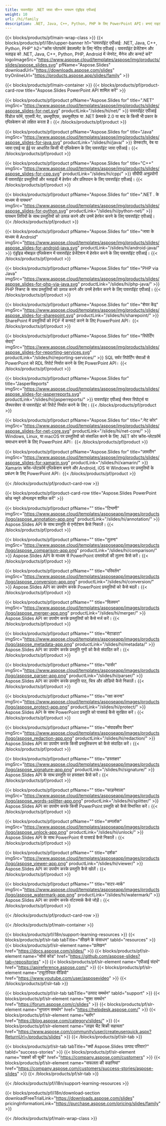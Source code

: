 ```yaml
---
title: पावरपॉइंट .NET जावा सी++ पायथन एंड्रॉइड एपीआई
weight: 10
url: /hi/family
description: .NET, Java, C++, Python, PHP के लिए PowerPoint API। बनाएं राइट एडिट रेंडर प्रिंट पावरपॉइंट पीपीटी, पीपीटीएक्स, ओडीपी। SSRS और JasperReports में स्लाइड निर्यात करें
---
```


{{< blocks/products/pf/main-wrap-class >}}
{{< blocks/products/pf/i18n/upper-banner h1="पावरपॉइंट एपीआई: .NET, Java, C++, Python, PHP" h2="क्रॉस प्लेटफॉर्म डेवलपमेंट के लिए नेटिव एपीआई। पावरपॉइंट प्रेजेंटेशन और स्लाइड को .NET, Java, C++, Python, PHP, Android में जेनरेट, मैनेज और कन्वर्ट करें" logoImageSrc="https://www.aspose.cloud/templates/aspose/img/products/slides/aspose_slides.svg" pfName="Aspose.Slides" downloadUrl="https://downloads.aspose.com/slides" tryOnlineUrl="https://products.aspose.app/slides/family" >}}

{{< blocks/products/pf/main-container >}}
{{< blocks/products/pf/product-card-row title="Aspose.Slides PowerPoint API शामिल करें" >}}

{{< blocks/products/pf/product pfName="Aspose.Slides for" title=".NET" imgSrc="https://www.aspose.cloud/templates/aspose/img/products/slides/aspose_slides-for-net.svg" productLink="/slides/hi/net/" >}}
पावरपॉइंट एपीआई विंडोज़ फॉर्म, एएसपी.नेट, डब्ल्यूपीएफ, डब्ल्यूसीएफ या .NET फ्रेमवर्क 2.0 या बाद के किसी भी प्रकार के एप्लिकेशन को लक्षित करता है।
{{< /blocks/products/pf/product >}}

{{< blocks/products/pf/product pfName="Aspose.Slides for" title="Java" imgSrc="https://www.aspose.cloud/templates/aspose/img/products/slides/aspose_slides-for-java.svg" productLink="/slides/hi/java/" >}}
डेस्कटॉप, वेब या जावा एसई या ईई पर आधारित किसी भी एप्लिकेशन के लिए पावरपॉइंट जावा एपीआई।
{{< /blocks/products/pf/product >}}

{{< blocks/products/pf/product pfName="Aspose.Slides for" title="C++" imgSrc="https://www.aspose.cloud/templates/aspose/img/products/slides/aspose_slides-for-cpp.svg" productLink="/slides/hi/cpp/" >}}
सीपीपी अनुप्रयोगों में पावरपॉइंट प्रस्तुतियों और स्लाइडों में हेरफेर और प्रतिपादन के लिए पावरपॉइंट एपीआई।
{{< /blocks/products/pf/product >}}

{{< blocks/products/pf/product pfName="Aspose.Slides for" title=".NET . के माध्यम से पायथन" imgSrc="https://www.aspose.cloud/templates/aspose/img/products/slides/aspose_slides-for-python.svg" productLink="/slides/hi/python-net/" >}}
पायथन लिपियों के साथ प्रस्तुतियों को उत्पन्न करने और उनमें हेरफेर करने के लिए पावरपॉइंट एपीआई।
{{< /blocks/products/pf/product >}}

{{< blocks/products/pf/product pfName="Aspose.Slides for" title="जावा के माध्यम से Android" imgSrc="https://www.aspose.cloud/templates/aspose/img/products/slides/aspose_slides-for-android-java.svg" productLink="/slides/hi/android-java/" >}}
एंड्रॉइड मोबाइल एप्लिकेशन में पावरपॉइंट प्रेजेंटेशन में हेरफेर करने के लिए पावरपॉइंट एपीआई।
{{< /blocks/products/pf/product >}}

{{< blocks/products/pf/product pfName="Aspose.Slides for" title="PHP via Java" imgSrc="https://www.aspose.cloud/templates/aspose/img/products/slides/aspose_slides-for-php-via-java.svg" productLink="/slides/hi/php-java/" >}}
PHP स्क्रिप्ट के साथ प्रस्तुतियों को उत्पन्न करने और उनमें हेरफेर करने के लिए पावरपॉइंट एपीआई।
{{< /blocks/products/pf/product >}}

{{< blocks/products/pf/product pfName="Aspose.Slides for" title="शेयर केंद्र" imgSrc="https://www.aspose.cloud/templates/aspose/img/products/slides/aspose_slides-for-sharepoint.svg" productLink="/slides/hi/sharepoint/" >}}
SharePoint में प्रस्तुतियों को PDF में कनवर्ट करने के लिए PowerPoint API।
{{< /blocks/products/pf/product >}}

{{< blocks/products/pf/product pfName="Aspose.Slides for" title="रिपोर्टिंग सेवाएं" imgSrc="https://www.aspose.cloud/templates/aspose/img/products/slides/aspose_slides-for-reporting-services.svg" productLink="/slides/hi/reporting-services/" >}}
SQL सर्वर रिपोर्टिंग सेवाओं से PowerPoint को RDL रिपोर्ट निर्यात करने के लिए PowerPoint API।
{{< /blocks/products/pf/product >}}

{{< blocks/products/pf/product pfName="Aspose.Slides for" title="JasperReports" imgSrc="https://www.aspose.cloud/templates/aspose/img/products/slides/aspose_slides-for-jasperreports.svg" productLink="/slides/hi/jasperreports/" >}}
पावरपॉइंट एपीआई जैस्पर रिपोर्ट्स या जैस्परसेवर से पावरपॉइंट को रिपोर्ट निर्यात करने के लिए।
{{< /blocks/products/pf/product >}}

{{< blocks/products/pf/product pfName="Aspose.Slides for" title=".नेट कोर" imgSrc="https://www.aspose.cloud/templates/aspose/img/products/slides/aspose_slides-for-net-core.svg" productLink="/slides/hi/net-core/" >}}
Windows, Linux, या macOS पर प्रस्तुतियों को संसाधित करने के लिए .NET कोर क्रॉस-प्लेटफ़ॉर्म समाधान बनाने के लिए PowerPoint API।
{{< /blocks/products/pf/product >}}

{{< blocks/products/pf/product pfName="Aspose.Slides for" title="ज़ामरीन" imgSrc="https://www.aspose.cloud/templates/aspose/img/products/slides/aspose_slides-for-xamarin.svg" productLink="/slides/hi/xamarin/" >}}
Xamarin क्रॉस-प्लेटफ़ॉर्म एप्लिकेशन बनाने और Android, iOS या Windows पर प्रस्तुतियों के प्रबंधन के लिए PowerPoint API।
{{< /blocks/products/pf/product >}}

{{< /blocks/products/pf/product-card-row >}}

{{< blocks/products/pf/product-card-row title="Aspose.Slides PowerPoint कोड नमूने ऑनलाइन शामिल करें" >}}

{{< blocks/products/pf/product pfName="" title="टिप्पणी" imgSrc="https://www.aspose.cloud/templates/asposeapp/images/products/logo/aspose_annotation-app.png" productLink="/slides/hi/annotation/" >}}
Aspose.Slides API के साथ प्रस्तुति से एनोटेशन कैसे निकालें।
{{< /blocks/products/pf/product >}}

{{< blocks/products/pf/product pfName="" title="तुलना" imgSrc="https://www.aspose.cloud/templates/asposeapp/images/products/logo/aspose_comparison-app.png" productLink="/slides/hi/comparison/" >}}
Aspose.Slides API के माध्यम से PowerPoint दस्तावेज़ों की तुलना कैसे करें।
{{< /blocks/products/pf/product >}}

{{< blocks/products/pf/product pfName="" title="परिवर्तन" imgSrc="https://www.aspose.cloud/templates/asposeapp/images/products/logo/aspose_conversion-app.png" productLink="/slides/hi/conversion/" >}}
Aspose.Slides API का उपयोग करके PowerPoint प्रस्तुतियों को कैसे बदलें।
{{< /blocks/products/pf/product >}}

{{< blocks/products/pf/product pfName="" title="विलयन" imgSrc="https://www.aspose.cloud/templates/asposeapp/images/products/logo/aspose_merger-app.png" productLink="/slides/hi/merger/" >}}
Aspose.Slides API का उपयोग करके प्रस्तुतियों को कैसे मर्ज करें।
{{< /blocks/products/pf/product >}}

{{< blocks/products/pf/product pfName="" title="मेटाडाटा" imgSrc="https://www.aspose.cloud/templates/asposeapp/images/products/logo/aspose_metadata-app.png" productLink="/slides/hi/metadata/" >}}
Aspose.Slides API का उपयोग करके प्रस्तुति गुणों को कैसे संपादित करें।
{{< /blocks/products/pf/product >}}

{{< blocks/products/pf/product pfName="" title="पार्सर" imgSrc="https://www.aspose.cloud/templates/asposeapp/images/products/logo/aspose_parser-app.png" productLink="/slides/hi/parser/" >}}
Aspose.Slides API का उपयोग करके प्रस्तुति पाठ, चित्र और ऑडियो कैसे निकालें।
{{< /blocks/products/pf/product >}}

{{< blocks/products/pf/product pfName="" title="रक्षा करना" imgSrc="https://www.aspose.cloud/templates/asposeapp/images/products/logo/aspose_protect-app.png" productLink="/slides/hi/protect/" >}}
Aspose.Slides API के साथ PowerPoint प्रस्तुति को पासवर्ड कैसे सुरक्षित करें।
{{< /blocks/products/pf/product >}}

{{< blocks/products/pf/product pfName="" title="संपादकीय विभाग" imgSrc="https://www.aspose.cloud/templates/asposeapp/images/products/logo/aspose_redaction-app.png" productLink="/slides/hi/redaction/" >}}
Aspose.Slides API का उपयोग करके किसी प्रस्तुतिकरण को कैसे संपादित करें।
{{< /blocks/products/pf/product >}}

{{< blocks/products/pf/product pfName="" title="हस्ताक्षर" imgSrc="https://www.aspose.cloud/templates/asposeapp/images/products/logo/aspose_signature-app.png" productLink="/slides/hi/signature/" >}}
Aspose.Slides API के साथ प्रस्तुति पर हस्ताक्षर कैसे करें।
{{< /blocks/products/pf/product >}}

{{< blocks/products/pf/product pfName="" title="फाड़नेवाला" imgSrc="https://www.aspose.cloud/templates/asposeapp/images/products/logo/aspose_words-splitter-app.png" productLink="/slides/hi/splitter/" >}}
Aspose.Slides API का उपयोग करके किसी PowerPoint प्रस्तुति को कैसे विभाजित करें।
{{< /blocks/products/pf/product >}}

{{< blocks/products/pf/product pfName="" title="अनलॉक" imgSrc="https://www.aspose.cloud/templates/asposeapp/images/products/logo/aspose_unlock-app.png" productLink="/slides/hi/unlock/" >}}
Aspose.Slides API के साथ PowerPoint से पासवर्ड कैसे निकालें।
{{< /blocks/products/pf/product >}}

{{< blocks/products/pf/product pfName="" title="दर्शक" imgSrc="https://www.aspose.cloud/templates/asposeapp/images/products/logo/aspose_viewer-app.png" productLink="/slides/hi/viewer/" >}}
Aspose.Slides API का उपयोग करके प्रस्तुति कैसे खोलें।
{{< /blocks/products/pf/product >}}

{{< blocks/products/pf/product pfName="" title="वाटर-मार्क" imgSrc="https://www.aspose.cloud/templates/asposeapp/images/products/logo/aspose_watermark-app.png" productLink="/slides/hi/watermark/" >}}
Aspose.Slides API का उपयोग करके वॉटरमार्क कैसे जोड़ें।
{{< /blocks/products/pf/product >}}

{{< /blocks/products/pf/product-card-row >}}

{{< /blocks/products/pf/main-container >}}

{{< blocks/products/pf/i18n/support-learning-resources >}}
{{< blocks/products/pf/slr-tab tabTitle="सीखने के संसाधन" tabId="resources" >}}
{{< blocks/products/pf/slr-element name="प्रलेखन" href="https://docs.aspose.com/slides/" >}}
{{< blocks/products/pf/slr-element name="सोर्स कोड" href="https://github.com/aspose-slides?tab=repositories" >}}
{{< blocks/products/pf/slr-element name="एपीआई संदर्भ" href="https://apireference.aspose.com/" >}}
{{< blocks/products/pf/slr-element name="ट्यूटोरियल वीडियो" href="https://www.youtube.com/user/asposevideo" >}}
{{< /blocks/products/pf/slr-tab >}}

{{< blocks/products/pf/slr-tab tabTitle="उत्पाद समर्थन" tabId="support" >}}
{{< blocks/products/pf/slr-element name="मुफ्त समर्थन" href="https://forum.aspose.com/c/slides" >}}
{{< blocks/products/pf/slr-element name="भुगतान समर्थन" href="https://helpdesk.aspose.com/" >}}
{{< blocks/products/pf/slr-element name="ब्लॉग" href="https://blog.aspose.com/category/slides/" >}}
{{< blocks/products/pf/slr-element name="लाइव चैट बिक्री सहायता" href="https://www.aspose.com/community/user/createuserquick.aspx?ReturnUrl=/products/slides" >}}
{{< /blocks/products/pf/slr-tab >}}

{{< blocks/products/pf/slr-tab tabTitle="क्यों Aspose.Slides उत्पाद परिवार?" tabId="success-stories" >}}
{{< blocks/products/pf/slr-element name="ग्राहकों की सूची" href="https://company.aspose.com/customers" >}}
{{< blocks/products/pf/slr-element name="सफलता की कहानियां" href="https://company.aspose.com/customers/success-stories/aspose-slides" >}}
{{< /blocks/products/pf/slr-tab >}}

{{< /blocks/products/pf/i18n/support-learning-resources >}}

{{< blocks/products/pf/i18n/download-section downloadFreeTrialLink="https://downloads.aspose.com/slides" pricingInformationLink="https://purchase.aspose.com/pricing/slides/family" >}}

{{< /blocks/products/pf/main-wrap-class >}}
